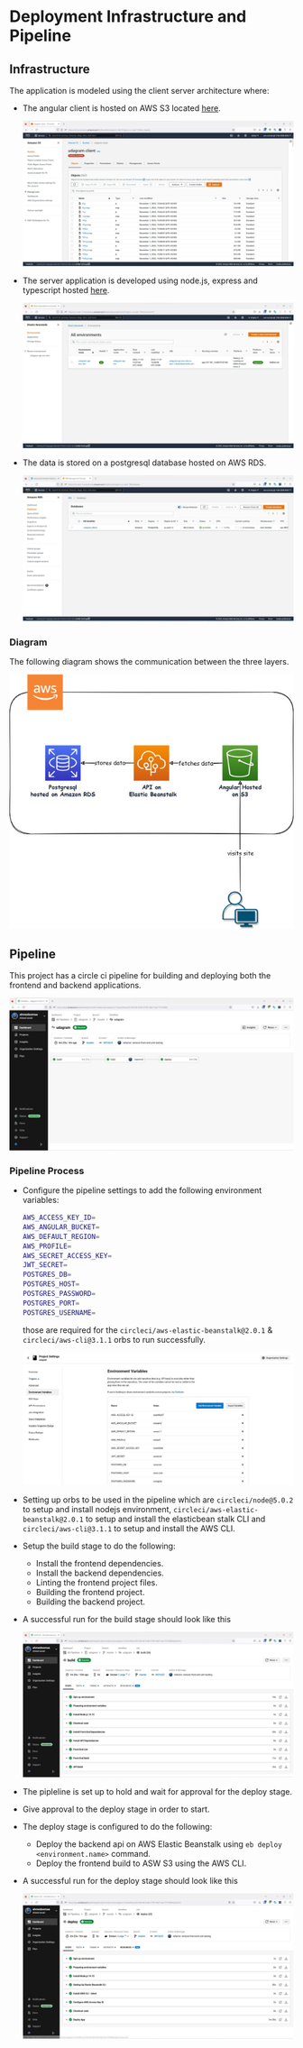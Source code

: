 # Deployment Infrastructure and Pipeline

## Infrastructure

The application is modeled using the client server architecture where:

- The angular client is hosted on AWS S3 located [here](http://udagram-client.s3-website-us-east-1.amazonaws.com).

  ![Angular Client](../images/screenshots/aws-configuration/s3-client.jpg)

- The server application is developed using node.js, express and typescript hosted [here](http://udagram-api-env-dev.us-east-1.elasticbeanstalk.com).

  ![Node Server](../images/screenshots/aws-configuration/eb-up.jpg)

- The data is stored on a postgresql database hosted on AWS RDS.

  ![RDS PostgreSQL](../images/screenshots/aws-configuration/rds-screenshot.jpg)

### Diagram

The following diagram shows the communication between the three layers.

![Deployment Diagram](../images/infra.jpg)

## Pipeline

This project has a circle ci pipeline for building and deploying both the frontend and backend applications.

![Pipeline](../images/screenshots/circleci/ci-last-build.jpg)

### Pipeline Process

- Configure the pipeline settings to add the following environment variables:

  ```bash
  AWS_ACCESS_KEY_ID=
  AWS_ANGULAR_BUCKET=
  AWS_DEFAULT_REGION=
  AWS_PROFILE=
  AWS_SECRET_ACCESS_KEY=
  JWT_SECRET=
  POSTGRES_DB=
  POSTGRES_HOST=
  POSTGRES_PASSWORD=
  POSTGRES_PORT=
  POSTGRES_USERNAME=
  ```

  those are required for the `circleci/aws-elastic-beanstalk@2.0.1` & `circleci/aws-cli@3.1.1` orbs to run successfully.

  ![Project Configuration](../images//screenshots/circleci/config.png)

- Setting up orbs to be used in the pipeline which are `circleci/node@5.0.2` to setup and install nodejs environment,
  `circleci/aws-elastic-beanstalk@2.0.1` to setup and install the elasticbean stalk CLI and `circleci/aws-cli@3.1.1` to
  setup and install the AWS CLI.
- Setup the build stage to do the following:
  - Install the frontend dependencies.
  - Install the backend dependencies.
  - Linting the frontend project files.
  - Building the frontend project.
  - Building the backend project.
- A successful run for the build stage should look like this

  ![Build Stage](../images/screenshots/circleci/ci-build-stage.jpg)

- The pipleline is set up to hold and wait for approval for the deploy stage.
- Give approval to the deploy stage in order to start.
- The deploy stage is configured to do the following:
  - Deploy the backend api on AWS Elastic Beanstalk using `eb deploy <environment.name>` command.
  - Deploy the frontend build to ASW S3 using the AWS CLI.
- A successful run for the deploy stage should look like this

  ![Deploy Stage](../images//screenshots//circleci/ci-deploy-stage.jpg)
